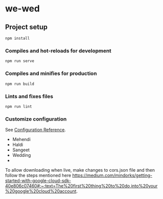 # we-wed

## Project setup
```
npm install
```

### Compiles and hot-reloads for development
```
npm run serve
```

### Compiles and minifies for production
```
npm run build
```

### Lints and fixes files
```
npm run lint
```

### Customize configuration
See [Configuration Reference](https://cli.vuejs.org/config/).


- Mehendi
- Haldi
- Sangeet
- Wedding
- 


To allow downloading when live, make changes to cors.json file and then follow the steps mentioned here https://medium.com/mindorks/getting-started-with-google-cloud-sdk-40e806c07460#:~:text=The%20first%20thing%20to%20do,into%20your%20google%20cloud%20account.
